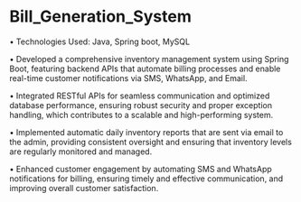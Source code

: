# Bill_Generation_System

• Technologies Used: Java, Spring boot, MySQL

• Developed a comprehensive inventory management system using Spring Boot, featuring backend APIs that automate billing processes and enable real-time customer notifications via SMS, WhatsApp, and Email.

• Integrated RESTful APIs for seamless communication and optimized database performance, ensuring robust security and proper exception handling, which contributes to a scalable and high-performing system.

• Implemented automatic daily inventory reports that are sent via email to the admin, providing consistent oversight and ensuring that inventory levels are regularly monitored and managed.

• Enhanced customer engagement by automating SMS and WhatsApp notifications for billing, ensuring timely and effective communication, and improving overall customer satisfaction.
